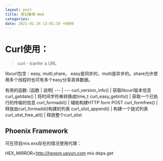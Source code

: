 ```yaml
---
layout: post
title: 笔记集锦-Web
categories: 
date: 2021-01-24 13:01:19 +0800
---
```


# Curl使用：
> curl - tranfer a URL

libcurl包含：easy, multi,share。 easy是同步的，multi是异步的。share允许使用多个线程时也可有多个easy分享具体数据。

有用的函数:
|函数 | 说明|
--- | ---
curl_version_info() | 获取libcurl版本信息
curl_getdate() | 将时间字符串转换成time_t
curl_easy_getinfo() | 获取一个已执行的传输的信息
curl_formadd() | 辅助构建HTTP form POST
curl_formfree() | 释放由curl_formadd()构建的列表
curl_slist_append() | 构建一个链式列表
curl_slist_free_all() | 释放整个curl_slist

## Phoenix Framework

可在项目mix.exs存在的情况使用代理：

HEX_MIRROR=http://hexpm.upyun.com mix deps.get